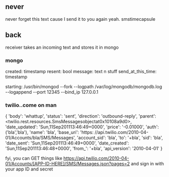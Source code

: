 ## never
never forget this text
cause I send it to you again
yeah.
smstimecapsule

## back
receiver takes an incoming text and stores it in mongo

### mongo
  created: timestamp
  resent: bool
  message: text n stuff
  send_at_this_time: timestamp

starting: /usr/bin/mongod --fork --logpath /var/log/mongodb/mongodb.log --logappend --port 12345 --bind_ip 127.0.0.1


### twilio..come on man
{
    'body': 'whattup',
    'status': 'sent',
    'direction': 'outbound-reply',
    'parent': <twilio.rest.resources.SmsMessagesobjectat0x10108a9d0>,
    'date_updated': 'Sun,11Sep201113:46:49+0000',
    'price': '-0.01000',
    'auth': ('bla','bla'),
    'name': 'bla',
    'base_uri': 'https: //api.twilio.com/2010-04-01/Accounts/bla/SMS/Messages',
    'account_sid': 'bla',
    'to': '+bla',
    'sid': 'bla',
    'date_sent': 'Sun,11Sep201113:46:49+0000',
    'date_created': 'Sun,11Sep201113:46:48+0000',
    'from_': '+bla',
    'api_version': '2010-04-01'
}

fyi, you can GET things like https://api.twilio.com/2010-04-01/Accounts/[APP-ID-HERE]/SMS/Messages.json?pages=2
and sign in with your app ID and secret

